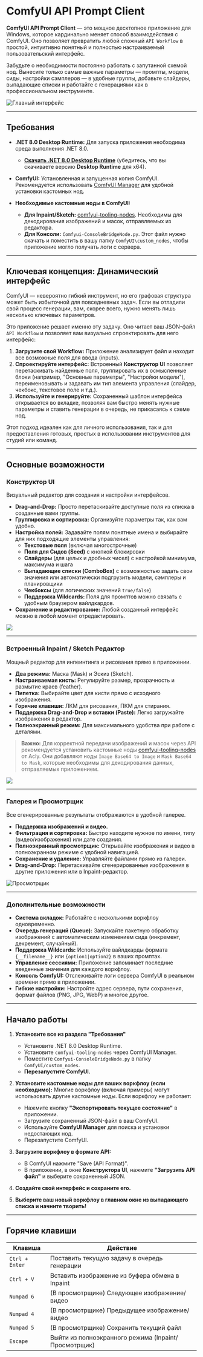 # ComfyUI API Prompt Client

**ComfyUI API Prompt Client** — это мощное десктопное приложение для Windows, которое кардинально меняет способ взаимодействия с ComfyUI. Оно позволяет превратить любой сложный `API Workflow` в простой, интуитивно понятный и полностью настраиваемый пользовательский интерфейс.

Забудьте о необходимости постоянно работать с запутанной схемой нод. Вынесите только самые важные параметры — промпты, модели, сиды, настройки сэмплеров — в удобные группы, добавьте слайдеры, выпадающие списки и работайте с генерациями как в профессиональном инструменте.

![Главный интерфейс](readme/main.jpg)

---

## Требования

- **.NET 8.0 Desktop Runtime:** Для запуска приложения необходима среда выполнения .NET 8.0.
  - [**Скачать .NET 8.0 Desktop Runtime**](https://dotnet.microsoft.com/en-us/download/dotnet/8.0/runtime) (убедитесь, что вы скачиваете версию **Desktop Runtime** для x64).

- **ComfyUI:** Установленная и запущенная копия ComfyUI. Рекомендуется использовать [ComfyUI Manager](https://github.com/ltdrdata/ComfyUI-Manager) для удобной установки кастомных нод.

- **Необходимые кастомные ноды в ComfyUI:**
  - **Для Inpaint/Sketch:** [comfyui-tooling-nodes](https://github.com/Acly/comfyui-tooling-nodes). Необходимы для декодирования изображений и масок, отправляемых из редактора.
  - **Для Консоли:** `Comfyui-ConsoleBridgeNode.py`. Этот файл нужно скачать и поместить в вашу папку `ComfyUI\custom_nodes`, чтобы приложение могло получать логи с сервера.
  
---

## Ключевая концепция: Динамический интерфейс

ComfyUI — невероятно гибкий инструмент, но его графовая структура может быть избыточной для повседневных задач. Если вы отладили свой процесс генерации, вам, скорее всего, нужно менять лишь несколько ключевых параметров.

Это приложение решает именно эту задачу. Оно читает ваш JSON-файл `API Workflow` и позволяет вам визуально спроектировать для него интерфейс:

1.  **Загрузите свой Workflow:** Приложение анализирует файл и находит все возможные поля для ввода (inputs).
2.  **Спроектируйте интерфейс:** Встроенный **Конструктор UI** позволяет перетаскивать найденные поля, группировать их в осмысленные блоки (например, "Основные параметры", "Настройки модели"), переименовывать и задавать им тип элемента управления (слайдер, чекбокс, текстовое поле и т.д.).
3.  **Используйте и генерируйте:** Сохраненный шаблон интерфейса открывается во вкладке, позволяя вам быстро менять нужные параметры и ставить генерации в очередь, не прикасаясь к схеме нод.

Этот подход идеален как для личного использования, так и для предоставления готовых, простых в использовании инструментов для студий или команд.

---

## Основные возможности

### Конструктор UI
Визуальный редактор для создания и настройки интерфейсов.
- **Drag-and-Drop:** Просто перетаскивайте доступные поля из списка в созданные вами группы.
- **Группировка и сортировка:** Организуйте параметры так, как вам удобно.
- **Настройка полей:** Задавайте полям понятные имена и выбирайте для них подходящие элементы управления:
    - **Текстовые поля** (включая многострочные)
    - **Поля для Сидов (Seed)** с кнопкой блокировки
    - **Слайдеры** (для целых и дробных чисел) с настройкой минимума, максимума и шага
    - **Выпадающие списки (ComboBox)** с возможностью задать свои значения или автоматически подгрузить модели, сэмплеры и планировщики
    - **Чекбоксы** (для логических значений `true/false`)
    - **Поддержка Wildcards:** Поля для промптов можно связать с удобным браузером вайлдкардов.
- **Сохранение и редактирование:** Любой созданный интерфейс можно в любой момент отредактировать.

![](readme/designer.jpg)

---

### Встроенный Inpaint / Sketch Редактор
Мощный редактор для инпеинтинга и рисования прямо в приложении.
- **Два режима:** Маска (Mask) и Эскиз (Sketch).
- **Настраиваемая кисть:** Регулируйте размер, прозрачность и размытие краев (feather).
- **Пипетка:** Выбирайте цвет для кисти прямо с исходного изображения.
- **Горячие клавиши:** ЛКМ для рисования, ПКМ для стирания.
- **Поддержка Drag-and-Drop и вставки (Paste):** Легко загружайте изображения в редактор.
- **Полноэкранный режим:** Для максимального удобства при работе с деталями.

> **Важно:** Для корректной передачи изображений и масок через API рекомендуется установить кастомные ноды [comfyui-tooling-nodes](https://github.com/Acly/comfyui-tooling-nodes) от Acly. Они добавляют ноды `Image Base64 to Image` и `Mask Base64 to Mask`, которые необходимы для декодирования данных, отправляемых приложением.

![](readme/inpaint.jpg)

---

### Галерея и Просмотрщик
Все сгенерированные результаты отображаются в удобной галерее.
- **Поддержка изображений и видео.**
- **Фильтрация и сортировка:** Быстро находите нужное по имени, типу (видео/изображения) или дате создания.
- **Полноэкранный просмотрщик:** Открывайте изображения и видео в полноэкранном режиме с удобной навигацией.
- **Сохранение и удаление:** Управляйте файлами прямо из галереи.
- **Drag-and-Drop:** Перетаскивайте сгенерированные изображения в другие приложения или в Inpaint-редактор.

![Просмотрщик](readme/gallery.jpg)

---

### Дополнительные возможности
- **Система вкладок:** Работайте с несколькими воркфлоу одновременно.
- **Очередь генераций (Queue):** Запускайте пакетную обработку изображений с автоматическим изменением сида (инкремент, декремент, случайный).
- **Поддержка Wildcards:** Используйте вайлдкарды формата `{__filename__}` или `{option1|option2}` в ваших промптах.
- **Управление сессиями:** Приложение запоминает последние введенные значения для каждого воркфлоу.
- **Консоль ComfyUI:** Отслеживайте логи сервера ComfyUI в реальном времени прямо в приложении.
- **Гибкие настройки:** Настройте адрес сервера, пути сохранения, формат файлов (PNG, JPG, WebP) и многое другое.

---

## Начало работы

1.  **Установите все из раздела "Требования"**
    - Установите .NET 8.0 Desktop Runtime.
    - Установите `comfyui-tooling-nodes` через ComfyUI Manager.
    - Поместите `Comfyui-ConsoleBridgeNode.py` в папку `ComfyUI/custom_nodes`.
    - **Перезапустите ComfyUI.**

2.  **Установите кастомные ноды для ваших воркфлоу (если необходимо):**
    Многие воркфлоу (включая примеры) могут использовать другие кастомные ноды. Если воркфлоу не работает:
    - Нажмите кнопку **"Экспортировать текущее состояние"** в приложении.
    - Загрузите сохраненный JSON-файл в ваш ComfyUI.
    - Используйте **ComfyUI Manager** для поиска и установки недостающих нод.
    - Перезапустите ComfyUI.

3.  **Загрузите воркфлоу в формате API:**
    - В ComfyUI нажмите "Save (API Format)".
    - В приложении, в окне **Конструктора UI**, нажмите **"Загрузить API файл"** и выберите сохраненный JSON.
4.  **Создайте свой интерфейс и сохраните его.**
5.  **Выберите ваш новый воркфлоу в главном окне из выпадающего списка и начните творить!**

---

## Горячие клавиши

| Клавиша         | Действие                                       |
|-----------------|------------------------------------------------|
| `Ctrl + Enter`  | Поставить текущую задачу в очередь генерации   |
| `Ctrl + V`      | Вставить изображение из буфера обмена в Inpaint |
| `Numpad 6`      | (В просмотрщике) Следующее изображение/видео   |
| `Numpad 4`      | (В просмотрщике) Предыдущее изображение/видео  |
| `Numpad 5`      | (В просмотрщике) Сохранить текущий файл        |
| `Escape`        | Выйти из полноэкранного режима (Inpaint/Просмотрщик) |